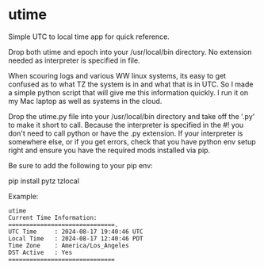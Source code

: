 # utime
Simple UTC to local time app for quick reference.

Drop both utime and epoch into your /usr/local/bin directory. No extension needed as interpreter is specified in file.

When scouring logs and various WW linux systems, its easy to get confused as to what TZ the system is in and what that is in UTC. So I made a simple python script that will give me this information quickly. I run it on my Mac laptop as well as systems in the cloud.

Drop the utime.py file into your /usr/local/bin directory and take off the '.py' to make it short to call. Because the interpreter is specified in the #! you don't need to call python or have the .py extension. If your interpreter is somewhere else, or if you get errors, check that you have python env setup right and ensure you have the required mods installed via pip.

Be sure to add the following to your pip env:

pip install pytz tzlocal



Example:

    utime 
    Current Time Information:  
    ==============================. 
    UTC Time     : 2024-08-17 19:40:46 UTC  
    Local Time   : 2024-08-17 12:40:46 PDT  
    Time Zone    : America/Los_Angeles  
    DST Active   : Yes  
    ==============================  




